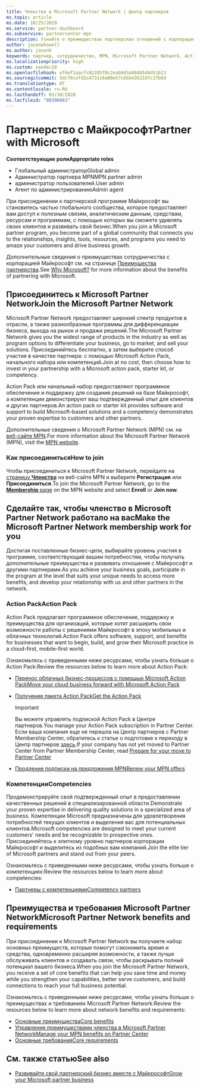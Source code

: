 ```yaml
---
title: Членство в Microsoft Partner Network | Центр партнеров
ms.topic: article
ms.date: 10/25/2019
ms.service: partner-dashboard
ms.subservice: partnercenter-mpn
description: Узнайте о преимуществах партнерских отношений с корпорацией Майкрософт, в том числе об Action Pack от Майкрософт, компетенциях и возможностях программы, которые помогут вам выделиться на фоне конкурентов, выйти на рынок со своими решениями и успешно их продавать.
author: jasonwhowell
ms.author: jasonh
keywords: партнер, сотрудничество, MPN, Microsoft Partner Network, Action Pack, MAPS, подписка Action Pack, преимущества, преимущества MPN, членство, Silver, Gold, компетенции
ms.localizationpriority: high
ms.custom: seodec18
ms.openlocfilehash: ef6ef1aacfc02205f0c2eab9d3a084b5d4d51b13
ms.sourcegitcommit: 5dcf8cefd2c4731c6a80e57c65b43521d7c37b6d
ms.translationtype: HT
ms.contentlocale: ru-RU
ms.lasthandoff: 03/30/2020
ms.locfileid: "80390863"
---
```

# <a name="partner-with-microsoft"></a><span data-ttu-id="0a8c0-104">Партнерство с Майкрософт</span><span class="sxs-lookup"><span data-stu-id="0a8c0-104">Partner with Microsoft</span></span>

<span data-ttu-id="0a8c0-105">**Соответствующие роли**</span><span class="sxs-lookup"><span data-stu-id="0a8c0-105">**Appropriate roles**</span></span>
-   <span data-ttu-id="0a8c0-106">Глобальный администратор</span><span class="sxs-lookup"><span data-stu-id="0a8c0-106">Global admin</span></span>
-   <span data-ttu-id="0a8c0-107">Администратор партнера MPN</span><span class="sxs-lookup"><span data-stu-id="0a8c0-107">MPN partner admin</span></span>
-   <span data-ttu-id="0a8c0-108">администратор пользователей.</span><span class="sxs-lookup"><span data-stu-id="0a8c0-108">User admin</span></span>
-   <span data-ttu-id="0a8c0-109">Агент по администрированию</span><span class="sxs-lookup"><span data-stu-id="0a8c0-109">Admin agent</span></span>

<span data-ttu-id="0a8c0-110">При присоединении к партнерской программе Майкрософт вы становитесь частью глобального сообщества, которое предоставляет вам доступ к полезным связям, аналитическим данным, средствам, ресурсам и программам, с помощью которых вы сможете удивлять своих клиентов и развивать свой бизнес.</span><span class="sxs-lookup"><span data-stu-id="0a8c0-110">When you join a Microsoft partner program, you become part of a global community that connects you to the relationships, insights, tools, resources, and programs you need to amaze your customers and drive business growth.</span></span>

<span data-ttu-id="0a8c0-111">Дополнительные сведения о преимуществах сотрудничества с корпорацией Майкрософт см. на странице [Преимущества партнерства](https://partner.microsoft.com/business-opportunities/why-microsoft).</span><span class="sxs-lookup"><span data-stu-id="0a8c0-111">See [Why Microsoft?](https://partner.microsoft.com/business-opportunities/why-microsoft) for more information about the benefits of partnering with Microsoft.</span></span> 

## <a name="join-the-microsoft-partner-network"></a><span data-ttu-id="0a8c0-112">Присоединитесь к Microsoft Partner Network</span><span class="sxs-lookup"><span data-stu-id="0a8c0-112">Join the Microsoft Partner Network</span></span>

<!-- 12/5/18 The content below was copied and pasted directly from the Membership page of the MPN site (https://partner.microsoft.com/membership)-->

<span data-ttu-id="0a8c0-113">Microsoft Partner Network предоставляет широкий спектр продуктов в отрасли, а также разнообразные программы для дифференциации бизнеса, выхода на рынок и продажи решений.</span><span class="sxs-lookup"><span data-stu-id="0a8c0-113">The Microsoft Partner Network gives you the widest range of products in the industry as well as program options to differentiate your business, go to market, and sell your solutions.</span></span> <span data-ttu-id="0a8c0-114">Присоединяйтесь бесплатно, а затем выберите способ участия в качестве партнера: с помощью Microsoft Action Pack, начального набора или компетенций.</span><span class="sxs-lookup"><span data-stu-id="0a8c0-114">Join at no cost, then choose how to invest in your partnership with a Microsoft action pack, starter kit, or competency.</span></span>

<span data-ttu-id="0a8c0-115">Action Pack или начальный набор предоставляют программное обеспечение и поддержку для создания решений на базе Майкрософт, а компетенции демонстрируют ваш подтвержденный опыт для клиентов и других партнеров.</span><span class="sxs-lookup"><span data-stu-id="0a8c0-115">An action pack or starter kit provides software and support to build Microsoft-based solutions and a competency demonstrates your proven expertise to customers and other partners.</span></span>

<span data-ttu-id="0a8c0-116">Дополнительные сведения о Microsoft Partner Network (MPN) см. на [веб-сайте MPN](https://partner.microsoft.com/commercial).</span><span class="sxs-lookup"><span data-stu-id="0a8c0-116">For more information about the Microsoft Partner Network (MPN), visit the [MPN website](https://partner.microsoft.com/commercial).</span></span>

### <a name="how-to-join"></a><span data-ttu-id="0a8c0-117">Как присоединиться</span><span class="sxs-lookup"><span data-stu-id="0a8c0-117">How to join</span></span>

<span data-ttu-id="0a8c0-118">Чтобы присоединиться к Microsoft Partner Network, перейдите на [страницу **Членство**](https://partner.microsoft.com/membership) на веб-сайте MPN и выберите **Регистрация** или **Присоединиться**.</span><span class="sxs-lookup"><span data-stu-id="0a8c0-118">To join the Microsoft Partner Network, go to the [**Membership** page](https://partner.microsoft.com/membership) on the MPN website and select **Enroll** or **Join now**.</span></span>

## <a name="make-the-microsoft-partner-network-membership-work-for-you"></a><span data-ttu-id="0a8c0-119">Сделайте так, чтобы членство в Microsoft Partner Network работало на вас</span><span class="sxs-lookup"><span data-stu-id="0a8c0-119">Make the Microsoft Partner Network membership work for you</span></span>

<!-- 10/25/2019 The content below content from the Membership pages of the MPN site (https://partner.microsoft.com/membership) and additional updated content.-->

<span data-ttu-id="0a8c0-120">Достигая поставленные бизнес-цели, выбирайте уровень участия в программе, соответствующий вашим потребностям, чтобы получать дополнительные преимущества и развивать отношения с Майкрософт и другими партнерами.</span><span class="sxs-lookup"><span data-stu-id="0a8c0-120">As you achieve your business goals, participate in the program at the level that suits your unique needs to access more benefits, and develop your relationship with us and other partners in the network.</span></span>

### <a name="action-pack"></a><span data-ttu-id="0a8c0-121">Action Pack</span><span class="sxs-lookup"><span data-stu-id="0a8c0-121">Action Pack</span></span>

<span data-ttu-id="0a8c0-122">Action Pack предлагает программное обеспечение, поддержку и преимущества для организаций, которые хотят расширить свои возможности работы с решениями Майкрософт в эпоху мобильных и облачных технологий.</span><span class="sxs-lookup"><span data-stu-id="0a8c0-122">Action Pack offers software, support, and benefits for businesses that want to begin, build, and grow their Microsoft practice in a cloud-first, mobile-first world.</span></span> 

<span data-ttu-id="0a8c0-123">Ознакомьтесь с приведенными ниже ресурсами, чтобы узнать больше о Action Pack:</span><span class="sxs-lookup"><span data-stu-id="0a8c0-123">Review the resources below to learn more about Action Pack:</span></span>

- [<span data-ttu-id="0a8c0-124">Перенос облачных бизнес-процессов с помощью Microsoft Action Pack</span><span class="sxs-lookup"><span data-stu-id="0a8c0-124">Move your cloud business forward with Microsoft Action Pack</span></span>](https://partner.microsoft.com/membership/action-pack)

- [<span data-ttu-id="0a8c0-125">Получение пакета Action Pack</span><span class="sxs-lookup"><span data-stu-id="0a8c0-125">Get the Action Pack</span></span>](mpn-get-action-pack.md)
  
    >[!IMPORTANT]
    ><span data-ttu-id="0a8c0-126">Вы можете управлять подпиской Action Pack в Центре партнеров.</span><span class="sxs-lookup"><span data-stu-id="0a8c0-126">You manage your Action Pack subscription in Partner Center.</span></span> <span data-ttu-id="0a8c0-127">Если ваша компания еще не перешла на Центр партнеров с Partner Membership Center, обратитесь к статье о подготовке к переходу в Центр партнеров [здесь](prepare-pmc-pc-migration.md).</span><span class="sxs-lookup"><span data-stu-id="0a8c0-127">If your company has not yet moved to Partner Center from Partner Membership Center, read [Prepare for your move to Partner Center](prepare-pmc-pc-migration.md)</span></span>  

- [<span data-ttu-id="0a8c0-128">Продление подписки на предложения MPN</span><span class="sxs-lookup"><span data-stu-id="0a8c0-128">Renew your MPN offers</span></span>](renew-mpn-offers.md)

### <a name="competencies"></a><span data-ttu-id="0a8c0-129">Компетенции</span><span class="sxs-lookup"><span data-stu-id="0a8c0-129">Competencies</span></span>

<span data-ttu-id="0a8c0-130">Продемонстрируйте свой подтвержденный опыт в предоставлении качественных решений в специализированной области.</span><span class="sxs-lookup"><span data-stu-id="0a8c0-130">Demonstrate your proven expertise in delivering quality solutions in a specialized area of business.</span></span> <span data-ttu-id="0a8c0-131">Компетенции Microsoft предназначены для удовлетворения потребностей текущих клиентов и выделения вас для потенциальных клиентов.</span><span class="sxs-lookup"><span data-stu-id="0a8c0-131">Microsoft competencies are designed to meet your current customers' needs and be recognizable to prospective ones.</span></span> <span data-ttu-id="0a8c0-132">Присоединяйтесь к элитному уровню партнеров корпорации Майкрософт и выделитесь из подобных вам компаний.</span><span class="sxs-lookup"><span data-stu-id="0a8c0-132">Join the elite tier of Microsoft partners and stand out from your peers.</span></span>

<span data-ttu-id="0a8c0-133">Ознакомьтесь с приведенными ниже ресурсами, чтобы узнать больше о компетенциях:</span><span class="sxs-lookup"><span data-stu-id="0a8c0-133">Review the resources below to learn more about competencies:</span></span>

- [<span data-ttu-id="0a8c0-134">Партнеры с компетенциями</span><span class="sxs-lookup"><span data-stu-id="0a8c0-134">Competency partners</span></span>](https://partner.microsoft.com/membership/competencies)

## <a name="microsoft-partner-network-benefits-and-requirements"></a><span data-ttu-id="0a8c0-135">Преимущества и требования Microsoft Partner Network</span><span class="sxs-lookup"><span data-stu-id="0a8c0-135">Microsoft Partner Network benefits and requirements</span></span>

<span data-ttu-id="0a8c0-136">При присоединении к Microsoft Partner Network вы получаете набор основных преимуществ, которые помогут сэкономить время и средства, одновременно расширяя возможности, а также лучше обслуживать клиентов и создавать связи, чтобы раскрывать полный потенциал вашего бизнеса.</span><span class="sxs-lookup"><span data-stu-id="0a8c0-136">When you join the Microsoft Partner Network, you receive a set of core benefits that can help you save time and money while you strengthen your capabilities, better serve customers, and build connections to reach your full business potential.</span></span>

<span data-ttu-id="0a8c0-137">Ознакомьтесь с приведенными ниже ресурсами, чтобы узнать больше о преимуществах и требованиях Microsoft Partner Network:</span><span class="sxs-lookup"><span data-stu-id="0a8c0-137">Review the resources below to learn more about network benefits and requirements:</span></span>

- [<span data-ttu-id="0a8c0-138">Основные преимущества</span><span class="sxs-lookup"><span data-stu-id="0a8c0-138">Core benefits</span></span>](https://partner.microsoft.com/membership/core-benefits#simple-tab-content-1)
- [<span data-ttu-id="0a8c0-139">Управление преимуществами членства в Microsoft Partner Network</span><span class="sxs-lookup"><span data-stu-id="0a8c0-139">Manage your MPN benefits on Partner Center</span></span>](manage-your-partner-network-benefits.md)
- [<span data-ttu-id="0a8c0-140">Основные требования</span><span class="sxs-lookup"><span data-stu-id="0a8c0-140">Core requirements</span></span>](https://partner.microsoft.com/membership/core-benefits#simple-tab-content-2)

## <a name="see-also"></a><span data-ttu-id="0a8c0-141">См. также статью</span><span class="sxs-lookup"><span data-stu-id="0a8c0-141">See also</span></span>
- [<span data-ttu-id="0a8c0-142">Развивайте свой партнерский бизнес вместе с Майкрософт</span><span class="sxs-lookup"><span data-stu-id="0a8c0-142">Grow your Microsoft partner business</span></span>](grow-your-business.md)
